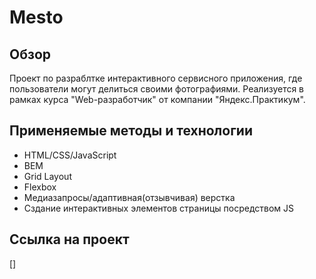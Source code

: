 # Mesto

## Обзор

Проект по разраблтке интерактивного сервисного приложения, где пользователи могут делиться своими фотографиями. Реализуется в рамках курса "Web-разработчик" от компании "Яндекс.Практикум".

## Применяемые методы и технологии

* HTML/CSS/JavaScript
* BEM
* Grid Layout
* Flexbox
* Медиазапросы/адаптивная(отзывчивая) верстка 
* Сздание интерактивных элементов страницы посредством JS

## Ссылка на проект 

  []
